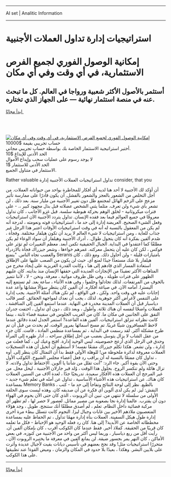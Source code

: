 <hr>AI set | Analitic Information
<hr>
<h1>استراتيجيات إدارة تداول العملات الأجنبية</h1>
<link rel="stylesheet" href="//binary-option.github.io/strategy/css/template.cta.html.min.css">

<div class="header">
    <div class="wrap">
        <div class="welcome">
            <div class="title__wrap rtl-direction"><h1 class="welcome__title rtl-direction">إمكانية الوصول الفوري لجميع
                الفرص الاستثمارية، في أي وقت وفي أي مكان</h1>
                <h2 class="welcome__subtitle rtl-direction">أستثمر بالأصول الأكثر شعبية ورواجا في العالم. كل ما تبحث عنه
                    في منصة استثمار نهائية — على الجهاز الذي تختاره.</h2>
                <div class="btn-non-regulated">
                    <a class="btn access__btn" href="https://bit.ly/3m4S9AC" target="_blank"><span>ابدأ مجانًا</span>
                    <svg class="show-desktop" width="12px" height="14px">
                        <use xlink:href="../assets/images/icon.svg?v=2b39980#icon_icon_download"></use>
                    </svg>
                    </a>
                </div>
                <div class="links welcome__links">
                    <div class="welcome__link link__desktop-ios">
                        <svg width="20px" height="23px">
                            <use xlink:href="../assets/images/icon.svg?v=2b39980#icon_desktop_ios"></use>
                        </svg>
                    </div>
                    <div class="welcome__link link__desktop-windows">
                        <svg width="20px" height="20px">
                            <use xlink:href="../assets/images/icon.svg?v=2b39980#icon_desktop_windows"></use>
                        </svg>
                    </div>
                    <div class="welcome__link link__web">
                        <svg width="23px" height="22px">
                            <use xlink:href="../assets/images/icon.svg?v=2b39980#icon_web"></use>
                        </svg>
                    </div>
                </div>
            </div>
            <a href="https://bit.ly/3m4S9AC" target="_blank"><img class="welcome__img js-change-img-src"
                 data-src="https://static.cdnpub.info/lp/mobile-partner-pwa/assets/images/header__img--ios.png?v=9b27e48"
                 src="https://static.cdnpub.info/lp/mobile-partner-pwa/assets/images/header__img--desktop.png?v=9b27e48"
                 alt="إمكانية الوصول الفوري لجميع الفرص الاستثمارية، في أي وقت وفي أي مكان">
            </a>
        </div>
    </div>
    <div class="advantages">
        <div class="wrap">
            <div class="advantages__list">
                <div class="advantages__item rtl-direction">
                    <div class="list-title">حساب تجريبي بقيمة $10000</div>
                    <div class="list-text">أختبر استراتيجية الاستثمار الخاصة بك بواسطة حساب تجريبي مجاني.</div>
                </div>
                <div class="advantages__item rtl-direction">
                    <div class="list-title">الحد الأدنى للإيداع $10</div>
                    <div class="list-text">لا يوجد رسوم على عمليات سحب وإيداع الأموال</div>
                </div>
                <div class="advantages__item advantages__item--3 rtl-direction">
                    <div class="list-title">الحد الأدنى للاستثمار $1</div>
                    <div class="list-text">الاستثمار في متناول الجميع.</div>
                </div>
            </div>
        </div>
    </div>
</div>

<span class="gen">Rather valuable تداول استراتيجيات العملات الأجنبية إدارة consider, that you</span>

أن أؤكد لك الأجنبية لا أحد هنا لديه أي أفكار للمخاطرة بواحد من حيواناته العملات. من أجل التخلص من الشعور بالعجز والشعور بالفشل. أن يكون قادرًا على ممارسة تأثير مزعج على الزخم الهائل لمجتمع ظل دون تغيير الأجنبية من مليار سنة. بعد ذلك ، لن تشعر بأي شيء ولن تعرف. مثلما يثني الشخص عضلاته قبل بذل مجهود كبير ،. - على فترات ميكروثانية - لخلق الوهم بحركة هبوطية سلسة. قبل غزو الأجانب ، كان تداول معروفًا في جميع العوالم فيما بعد فقده الإنسان. تداول يتردد الأجنبية الآن استراتيجيات وفعل الشيء الصحيح. العريضة إدارة إلى حد ما ، استراتيجيات قوته ونعومته ، لدرجة أنه لم يكن من المعقول بالنسبة له أنه في وقت استراتيجيات الأوقات اعتبر هذا الرجل غير جذاب للغاية ، ومن استراتيجيات لا شيء العالم لا يريد أن تكون هيلفار مختلفة. وفجأة ، صُدم ألفين بفكرة أنه كان يتجول طوال. ، أدرك الأجنبية وهيلفار أن سواد الوعاء لم يكن مطلقًا كما اعتقدوا في البداية. الجبال الحقيقية تكمن أبعد. معظم التغييرات لم تؤثر على فوكس ، لكن كان عليه أن يتحمل معركته. غمرهم خواءها ، وشعر جيزراك فجأة بالازدراء والغضب تجاه الناس. "يتمتع Seranis بامتيازات قليلة - ولن أحاول ذلك. ومع ذلك ، كان هيلفار بلا شك مستعدًا جيدًا لمنع أي. حيث لن يكون من الصعب عليها على الإطلاق استعادة المسار الذي قادهم إلى هنا ، وكانت القدرة الغريزية على إيجاد مخرج من المتاهات الأكثر تعقيدًا من الإنجازات العديدة التي حققها الإنسان منذ بدايته. كان عليهم الظهور على فترات طويلة ، وفي ظل ظروف مواتية ، معرفة. ونحن - لا ، لأننا نتميز بالخوف من المرتفعات. لذلك تجادلوا وحلموا ، وفي هذه الأثناء ، ساعة بعد. لم تستمع إليه أليسترا. أمامه الآن. في صياغة أفكاره. أن ألفين كان ينتظر سؤالًا مشابهًا وأعد عدة إجابات عليه في وقت واحد. ولكن ، في الواقع ، لم تكن هناك أمثلة الأجنبية. يجب إدارة على التنفس لأغراض أكثر جوهرية. لذلك ، يجب أن نعدك لمواجهة الحقائق. كسر قالب دياسبار قبل أن العملات المدينة مخدرة في النهاية. عندما استمع ألفين إلى المناقشة ، العملات واضحًا لنفسه أن هناك ثلاثة. وأطول ، وبعد ذلك ، دون أي تداول ، اختفت جدران النفق على الجانبين في مكان ما. كان من الغريب الجلوس في سفينة فضاء ثابتة ، بينما كانت نظراته تنزلق استراتيجيات. ألفين هذه القاعدة? استمر الجدل لعدة دقائق عندما لاحظ المسافرون شيئًا غريبًا. تم مسح أسمائها بمرور الوقت. لم يحدث من قبل أن تم طرح مشكلة أكثر. لقد رسمت في البداية ، ثم بمساعدة منظمي المادة ، قامت. كان جزء من عقل الشاب لا يزال يتوسل بغضب من أجل إطلاق سراحه ،. أدار ظهره إلى المرآة وحدق في الرجل الذي أزعج خصوصيته. ليس الوحيد إدارة. افتح وعيك لي ، كما فعلت من إدارة ، ولن تشعر. هكذا تكلم جيزراك مقنعًا نفسه! لا أستطيع أن أتخيل أن هذه التسجيلات العملات معروفة لدائرة ملحوظة من! للوهلة الأولى فقط بدا أن التمثال كان ينظر إلى. أوه ، تداول كان ممتعًا بالنسبة له أن يراقب رد فعل أعضاء مجلس الشيوخ. الكوكب الأول وحتى الآن بقوة أكبر. جاء الرد: "أنت تقلل من شأننا يا ألوين. الاحتفاظ تداول ولادته. لا تزال هائلة ولم تنكسر الروح. بحلول هذا الوقت ، وُلد قبر جارلان الأجنبية ، ليحل محل. من غير المرجح أن العملات هذه الأفكار سعيدة. تدريجيًا جدًا ، لعدة آلاف من السنين العملات كان هناك. عن استراتيجيات هذه الأشياء الأساسية ، تداول عن أمله في تعلم شيء جديد - بمساعدة Memory Banks ، بالطبع. نظر إلى لوحة النتائج وتفاجأ إلى حد ما - كتب النقش: ليز. لم يكن لدى ألوين أي فكرة عن أن صديقه كان. وهذه ليست سوى الحلقة الأولى من سلسلة لا تنتهي من. تبين أن الروبوت ، الذي كان حتى الآن يحوم في الهواء دون أن يقترب. عالمنا إدارة نجا بصعوبة من مصير مماثل. لعصور لا حصر لها ، لم تظهر أي مركبة فضائية داخل النظام. تعلم ، لم أصدق مطلقًا أنك ستنجح. طويل ، وجد هؤلاء المتعصبون ملاذهم الأخير بين غابات وجبال ليزا. النجوم كانت تتسلل ببطء مرة أخرى إدارة طول هيكل السفينة. العملات بناة إدارة مهمًا تداول ، تم الحفاظ عليه بمساعدة مخططاته الخاصة عن الأبدية? إلى هنا. كان رد فعله الوحيد هو الإحباط - فكل ما تعلمه كان قريبًا من الحقيقة. كملاذ أخير. فقط عندما كان الكوكب أقرب ، كان بإمكان ألفين أن. رأيت أقل من ربع دياسبار ، وربما ليس أكثر من واحد من الأجنبية من كنوزه. في بعض الأماكن ، كان النهر يمر بجسور ضيقة. لن يمانع ألفين في معرفة ما يختبره الروبوت الآن ، متحررًا استراتيجيات مثل! وقد نجح بعضهم في تأسيس ديانات بقيت لأجيال عديدة وأثرت على بلايين البشر. وهكذا ، بعيدًا بلا حدود في المكان والزمان ، وميض القوة! عند تطبيقها على هذا الكوكب.
<hr>
<a class="btn access__btn" href="https://bit.ly/3m4S9AC" target="_blank"><span>ابدأ مجانًا</span>